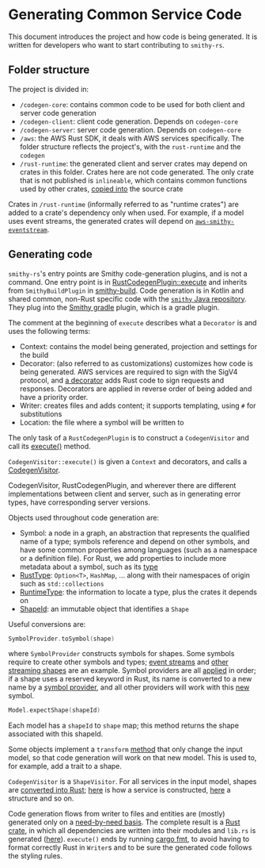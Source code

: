 # Generating Common Service Code

This document introduces the project and how code is being generated. It is written for developers who want to start contributing to `smithy-rs`.

## Folder structure

The project is divided in:

- `/codegen-core`: contains common code to be used for both client and server code generation
- `/codegen-client`: client code generation. Depends on `codegen-core`
- `/codegen-server`: server code generation. Depends on `codegen-core`
- `/aws`: the AWS Rust SDK, it deals with AWS services specifically. The folder structure reflects the project's, with the `rust-runtime` and the `codegen`
- `/rust-runtime`: the generated client and server crates may depend on crates in this folder. Crates here are not code generated. The only crate that is not published is `inlineable`,
which contains common functions used by other crates, [copied into][1] the source crate

Crates in `/rust-runtime` (informally referred to as "runtime crates") are added to a crate's dependency only when used.
For example, if a model uses event streams, the generated crates will depend on [`aws-smithy-eventstream`][2].

## Generating code

`smithy-rs`'s entry points are Smithy code-generation plugins, and is not a command. One entry point is in [RustCodegenPlugin::execute][3] and
inherits from `SmithyBuildPlugin` in [smithy-build][4]. Code generation is in Kotlin and shared common, non-Rust specific code with the [`smithy` Java repository][5]. They plug into the [Smithy gradle][6] plugin, which is a gradle plugin.

The comment at the beginning of `execute` describes what a `Decorator` is and uses the following terms:

- Context: contains the model being generated, projection and settings for the build
- Decorator: (also referred to as customizations) customizes how code is being generated. AWS services are required to sign with the SigV4 protocol, and [a decorator][7] adds Rust code to sign requests and responses.
  Decorators are applied in reverse order of being added and have a priority order.
- Writer: creates files and adds content; it supports templating, using `#` for substitutions
- Location: the file where a symbol will be written to

The only task of a `RustCodegenPlugin` is to construct a `CodegenVisitor` and call its [execute()][8] method.

`CodegenVisitor::execute()` is given a `Context` and decorators, and calls a [CodegenVisitor][9].

CodegenVisitor, RustCodegenPlugin, and wherever there are different implementations between client and server, such as in generating error types,
have corresponding server versions.

Objects used throughout code generation are:

- Symbol: a node in a graph, an abstraction that represents the qualified name of a type; symbols reference and depend on other symbols, and have some common properties among languages (such as a namespace or a definition file). For Rust, we add properties to include more metadata about a symbol, such as its [type][10]
- [RustType][11]: `Option<T>`, `HashMap`, ... along with their namespaces of origin such as `std::collections`
- [RuntimeType][12]: the information to locate a type, plus the crates it depends on
- [ShapeId][13]: an immutable object that identifies a `Shape`

Useful conversions are:

```kotlin
SymbolProvider.toSymbol(shape)
```

where `SymbolProvider` constructs symbols for shapes. Some symbols require to create other symbols and types;
[event streams][14] and [other streaming shapes][15] are an example.
Symbol providers are all [applied][16] in order; if a shape uses a reserved keyword in Rust, its name is converted to a new name by a [symbol provider][17],
and all other providers will work with this [new][18] symbol.

```kotlin
Model.expectShape(shapeId)
```

Each model has a `shapeId` to `shape` map; this method returns the shape associated with this shapeId.

Some objects implement a `transform` [method][19] that only change the input model, so that code generation will work on that new model. This is used to, for example, add a trait to a shape.

`CodegenVisitor` is a `ShapeVisitor`. For all services in the input model, shapes are [converted into Rust][20];
[here][21] is how a service is constructed,
[here][22] a structure and so on.

Code generation flows from writer to files and entities are (mostly) generated only on a [need-by-need basis][23].
The complete result is a [Rust crate][24],
in which all dependencies are written into their modules and `lib.rs` is generated ([here][25]).
`execute()` ends by running [cargo fmt][26],
to avoid having to format correctly Rust in `Writer`s and to be sure the generated code follows the styling rules.

[1]: https://github.com/awslabs/smithy-rs/blob/db48039065bec890ef387385773b37154b555b14/codegen/src/main/kotlin/software/amazon/smithy/rust/codegen/rustlang/CargoDependency.kt#L95-L95
[2]: https://docs.rs/aws-smithy-eventstream
[3]: https://github.com/awslabs/smithy-rs/blob/db48039065bec890ef387385773b37154b555b14/codegen/src/main/kotlin/software/amazon/smithy/rust/codegen/smithy/RustCodegenPlugin.kt#L34
[4]: https://github.com/awslabs/smithy/tree/main/smithy-build
[5]: https://github.com/awslabs/smithy
[6]: https://awslabs.github.io/smithy/1.0/guides/building-models/gradle-plugin.html
[7]: https://github.com/awslabs/smithy-rs/blob/db48039065bec890ef387385773b37154b555b14/aws/sdk-codegen/src/main/kotlin/software/amazon/smithy/rustsdk/SigV4SigningDecorator.kt#L45
[8]: https://github.com/awslabs/smithy-rs/blob/db48039065bec890ef387385773b37154b555b14/codegen/src/main/kotlin/software/amazon/smithy/rust/codegen/smithy/CodegenVisitor.kt#L115-L115
[9]: https://github.com/awslabs/smithy-rs/blob/db48039065bec890ef387385773b37154b555b14/codegen/src/main/kotlin/software/amazon/smithy/rust/codegen/smithy/CodegenVisitor.kt#L44
[10]: https://github.com/awslabs/smithy-rs/blob/db48039065bec890ef387385773b37154b555b14/codegen/src/main/kotlin/software/amazon/smithy/rust/codegen/smithy/SymbolVisitor.kt#L363-L363
[11]: https://github.com/awslabs/smithy-rs/blob/db48039065bec890ef387385773b37154b555b14/codegen/src/main/kotlin/software/amazon/smithy/rust/codegen/rustlang/RustTypes.kt#L25-L25
[12]: https://github.com/awslabs/smithy-rs/blob/db48039065bec890ef387385773b37154b555b14/codegen/src/main/kotlin/software/amazon/smithy/rust/codegen/smithy/RuntimeTypes.kt#L113-L113
[13]: https://awslabs.github.io/smithy/1.0/spec/core/model.html#shape-id
[14]: https://github.com/awslabs/smithy-rs/blob/db48039065bec890ef387385773b37154b555b14/codegen/src/main/kotlin/software/amazon/smithy/rust/codegen/smithy/EventStreamSymbolProvider.kt#L65-L65
[15]: https://github.com/awslabs/smithy-rs/blob/db48039065bec890ef387385773b37154b555b14/codegen/src/main/kotlin/software/amazon/smithy/rust/codegen/smithy/StreamingTraitSymbolProvider.kt#L26-L26
[16]: https://github.com/awslabs/smithy-rs/blob/db48039065bec890ef387385773b37154b555b14/codegen/src/main/kotlin/software/amazon/smithy/rust/codegen/smithy/RustCodegenPlugin.kt#L62-L62
[17]: https://github.com/awslabs/smithy-rs/blob/db48039065bec890ef387385773b37154b555b14/codegen/src/main/kotlin/software/amazon/smithy/rust/codegen/rustlang/RustReservedWords.kt#L26-L26
[18]: https://github.com/awslabs/smithy-rs/blob/db48039065bec890ef387385773b37154b555b14/codegen/src/main/kotlin/software/amazon/smithy/rust/codegen/smithy/EventStreamSymbolProvider.kt#L38-L38
[19]: https://github.com/awslabs/smithy-rs/blob/db48039065bec890ef387385773b37154b555b14/codegen/src/main/kotlin/software/amazon/smithy/rust/codegen/smithy/transformers/OperationNormalizer.kt#L52-L52
[20]: https://github.com/awslabs/smithy-rs/blob/db48039065bec890ef387385773b37154b555b14/codegen/src/main/kotlin/software/amazon/smithy/rust/codegen/smithy/CodegenVisitor.kt#L119-L119
[21]: https://github.com/awslabs/smithy-rs/blob/db48039065bec890ef387385773b37154b555b14/codegen/src/main/kotlin/software/amazon/smithy/rust/codegen/smithy/CodegenVisitor.kt#L150-L150
[22]: https://github.com/awslabs/smithy-rs/blob/db48039065bec890ef387385773b37154b555b14/codegen/src/main/kotlin/software/amazon/smithy/rust/codegen/smithy/CodegenVisitor.kt#L172-L172
[23]: https://github.com/awslabs/smithy-rs/blob/db48039065bec890ef387385773b37154b555b14/codegen/src/main/kotlin/software/amazon/smithy/rust/codegen/smithy/CodegenDelegator.kt#L119-L126
[24]: https://github.com/awslabs/smithy-rs/blob/db48039065bec890ef387385773b37154b555b14/codegen/src/main/kotlin/software/amazon/smithy/rust/codegen/smithy/CodegenDelegator.kt#L42-L42
[25]: https://github.com/awslabs/smithy-rs/blob/db48039065bec890ef387385773b37154b555b14/codegen/src/main/kotlin/software/amazon/smithy/rust/codegen/smithy/CodegenDelegator.kt#L96-L107
[26]: https://github.com/awslabs/smithy-rs/blob/db48039065bec890ef387385773b37154b555b14/codegen/src/main/kotlin/software/amazon/smithy/rust/codegen/smithy/CodegenVisitor.kt#L133-L133
